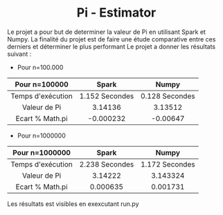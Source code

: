 <h1><center> Pi - Estimator </center></h1>

Le projet a pour but de determiner la valeur de Pi en utilisant Spark et Numpy. La finalité du projet est de faire une étude comparative entre ces derniers et déterminer le plus performant
Le projet a donner les résultats suivant :

- Pour n=100.000

 Pour n=100000       | Spark                 |        Numpy       |
| :-----------------: |:-------------------: | :-----------------:|
| Temps d'exécution  | 1.152  Secondes       | 0.128 Secondes     |
| Valeur de Pi       | 3.14136               | 3.13512            |
| Ecart % Math.pi    | -0.000232             | -0.00647           |

- Pour n=1000000

 Pour n=1000000      | Spark                 |        Numpy       |
| :----------------: |:--------------------: | :-----------------:|
| Temps d'exécution  | 2.238  Secondes       | 1.172 Secondes     |
| Valeur de Pi       | 3.14222               | 3.143324           |
| Ecart % Math.pi    | 0.000635              | 0.001731           |


Les résultats est visibles en exexcutant run.py
